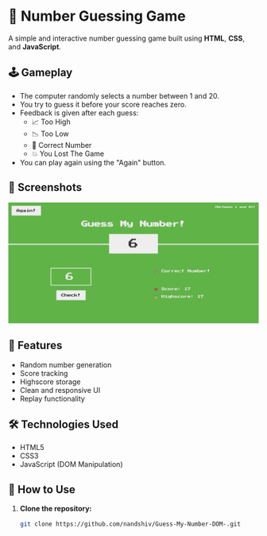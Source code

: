 # 🎯 Number Guessing Game

A simple and interactive number guessing game built using **HTML**, **CSS**, and **JavaScript**.

## 🕹️ Gameplay
- The computer randomly selects a number between 1 and 20.
- You try to guess it before your score reaches zero.
- Feedback is given after each guess:
  - 📈 Too High
  - 📉 Too Low
  - 🎉 Correct Number
  - 💥 You Lost The Game
- You can play again using the "Again" button.

## 📸 Screenshots
  ![Game screenshot](images/image.png)
## 🚀 Features
- Random number generation
- Score tracking
- Highscore storage
- Clean and responsive UI
- Replay functionality

## 🛠️ Technologies Used
- HTML5
- CSS3
- JavaScript (DOM Manipulation)

## 📂 How to Use

1. **Clone the repository:**
   ```bash
   git clone https://github.com/nandshiv/Guess-My-Number-DOM-.git
